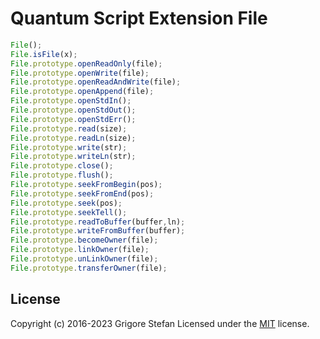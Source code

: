 # Quantum Script Extension File

```javascript
File();
File.isFile(x);
File.prototype.openReadOnly(file);
File.prototype.openWrite(file);
File.prototype.openReadAndWrite(file);
File.prototype.openAppend(file);
File.prototype.openStdIn();
File.prototype.openStdOut();
File.prototype.openStdErr();
File.prototype.read(size);
File.prototype.readLn(size);
File.prototype.write(str);
File.prototype.writeLn(str);
File.prototype.close();
File.prototype.flush();
File.prototype.seekFromBegin(pos);
File.prototype.seekFromEnd(pos);
File.prototype.seek(pos);
File.prototype.seekTell();
File.prototype.readToBuffer(buffer,ln);
File.prototype.writeFromBuffer(buffer);
File.prototype.becomeOwner(file);
File.prototype.linkOwner(file);
File.prototype.unLinkOwner(file);
File.prototype.transferOwner(file);
```

## License

Copyright (c) 2016-2023 Grigore Stefan
Licensed under the [MIT](LICENSE) license.
